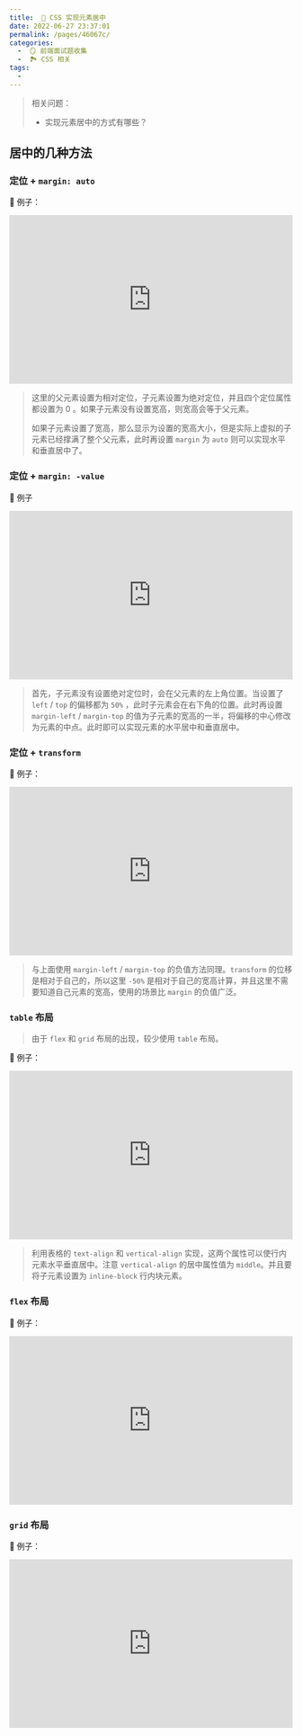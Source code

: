 ```yaml
---
title:  🍏 CSS 实现元素居中
date: 2022-06-27 23:37:01
permalink: /pages/46067c/
categories:
  -  🪞 前端面试题收集
  -  🏞 CSS 相关
tags:
  - 
---
```

> 相关问题：
>
> + 实现元素居中的方式有哪些？



## 居中的几种方法



### 定位 + `margin: auto`

🌰 例子：

<iframe height="300" style="width: 100%;" scrolling="no" title="Untitled" src="https://codepen.io/simon1uo/embed/preview/poLozry?default-tab=css%2Cresult&editable=true&theme-id=light" frameborder="no" loading="lazy" allowtransparency="true" allowfullscreen="true">
  See the Pen <a href="https://codepen.io/simon1uo/pen/poLozry">
  Untitled</a> by simon1uo (<a href="https://codepen.io/simon1uo">@simon1uo</a>)
  on <a href="https://codepen.io">CodePen</a>.
</iframe>

> 这里的父元素设置为相对定位，子元素设置为绝对定位，并且四个定位属性都设置为 0 。如果子元素没有设置宽高，则宽高会等于父元素。
>
> 如果子元素设置了宽高，那么显示为设置的宽高大小，但是实际上虚拟的子元素已经撑满了整个父元素，此时再设置 `margin` 为 `auto` 则可以实现水平和垂直居中了。



### 定位 + `margin: -value`

🌰 例子

<iframe height="300" style="width: 100%;" scrolling="no" title="css-center-1" src="https://codepen.io/simon1uo/embed/preview/bGvGbMN?default-tab=css%2Cresult&editable=true&theme-id=light" frameborder="no" loading="lazy" allowtransparency="true" allowfullscreen="true">
  See the Pen <a href="https://codepen.io/simon1uo/pen/bGvGbMN">
  css-center-1</a> by simon1uo (<a href="https://codepen.io/simon1uo">@simon1uo</a>)
  on <a href="https://codepen.io">CodePen</a>.
</iframe>

> 首先，子元素没有设置绝对定位时，会在父元素的左上角位置。当设置了 `left` / `top` 的偏移都为 `50%` ，此时子元素会在右下角的位置。此时再设置 `margin-left` / `margin-top` 的值为子元素的宽高的一半，将偏移的中心修改为元素的中点。此时即可以实现元素的水平居中和垂直居中。



### 定位 + `transform`

🌰 例子：

<iframe height="300" style="width: 100%;" scrolling="no" title="css-center-2" src="https://codepen.io/simon1uo/embed/preview/vYRYBrb?default-tab=css%2Cresult&editable=true&theme-id=light" frameborder="no" loading="lazy" allowtransparency="true" allowfullscreen="true">
  See the Pen <a href="https://codepen.io/simon1uo/pen/vYRYBrb">
  css-center-2</a> by simon1uo (<a href="https://codepen.io/simon1uo">@simon1uo</a>)
  on <a href="https://codepen.io">CodePen</a>.
</iframe>

> 与上面使用 `margin-left` / `margin-top` 的负值方法同理。`transform` 的位移是相对于自己的，所以这里 `-50%` 是相对于自己的宽高计算，并且这里不需要知道自己元素的宽高，使用的场景比 `margin` 的负值广泛。



### `table` 布局

> 由于 `flex` 和 `grid` 布局的出现，较少使用 `table` 布局。

🌰 例子：

<iframe height="300" style="width: 100%;" scrolling="no" title="css-center-3" src="https://codepen.io/simon1uo/embed/preview/wvmvwEB?default-tab=css%2Cresult&editable=true&theme-id=light" frameborder="no" loading="lazy" allowtransparency="true" allowfullscreen="true">
  See the Pen <a href="https://codepen.io/simon1uo/pen/wvmvwEB">
  css-center-3</a> by simon1uo (<a href="https://codepen.io/simon1uo">@simon1uo</a>)
  on <a href="https://codepen.io">CodePen</a>.
</iframe>

> 利用表格的 `text-align` 和 `vertical-align` 实现，这两个属性可以使行内元素水平垂直居中。注意 `vertical-align` 的居中属性值为 `middle`。并且要将子元素设置为 `inline-block` 行内块元素。



### `flex` 布局

🌰 例子：

<iframe height="300" style="width: 100%;" scrolling="no" title="css-center-4" src="https://codepen.io/simon1uo/embed/preview/JjLjPmZ?default-tab=css%2Cresult&editable=true&theme-id=light" frameborder="no" loading="lazy" allowtransparency="true" allowfullscreen="true">
  See the Pen <a href="https://codepen.io/simon1uo/pen/JjLjPmZ">
  css-center-4</a> by simon1uo (<a href="https://codepen.io/simon1uo">@simon1uo</a>)
  on <a href="https://codepen.io">CodePen</a>.
</iframe>



### `grid` 布局

🌰 例子：

<iframe height="300" style="width: 100%;" scrolling="no" title="css-center-6-grid" src="https://codepen.io/simon1uo/embed/preview/KKoKPrN?default-tab=css%2Cresult&editable=true&theme-id=light" frameborder="no" loading="lazy" allowtransparency="true" allowfullscreen="true">
  See the Pen <a href="https://codepen.io/simon1uo/pen/KKoKPrN">
  css-center-6-grid</a> by simon1uo (<a href="https://codepen.io/simon1uo">@simon1uo</a>)
  on <a href="https://codepen.io">CodePen</a>.
</iframe>